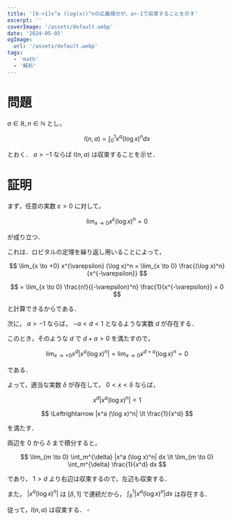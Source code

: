 ```yaml
---
title: '[0->1]x^a (log(x))^nの広義積分が，a>-1で収束することを示す'
excerpt: ''
coverImage: '/assets/default.webp'
date: '2024-05-05'
ogImage:
  url: '/assets/default.webp'
tags:
  - 'math'
  - '解析'
---
```


# 問題

$a \in \mathbb{R}, n \in \mathbb{N}$ とし，

$$
I(n, a) = \int_0^1 x^a (\log x)^n dx
$$

とおく．
$a>-1$ ならば $I(n, a)$ は収束することを示せ．

# 証明

まず，任意の実数 $\varepsilon > 0$ に対して，

$$
\lim_{x \to 0} x^{\varepsilon} (\log x)^n = 0
$$

が成り立つ．

これは．ロピタルの定理を繰り返し用いることによって，

$$
\lim_{x \to +0} x^{\varepsilon} (\log x)^n = \lim_{x \to 0} \frac{(\log x)^n}{x^{-\varepsilon}}
$$

$$
= \lim_{x \to 0} \frac{n!}{(-\varepsilon)^n} \frac{1}{x^{-\varepsilon}} = 0
$$

と計算できるからである．

次に， $a > -1$ ならば， $-a \lt d \lt 1$ となるような実数 $d$ が存在する．

このとき，そのような $d$ で $d+a > 0$ を満たすので，

$$
\lim_{x \to +0} x^d |x^a (\log x)^n| = \lim_{x \to 0} x^{d+a} (\log x)^n = 0
$$

である．

よって，適当な実数 $\delta$ が存在して， $0 \lt x \lt \delta$ ならば，

$$
x^d|x^a (\log x)^n| \lt 1
$$

$$
\Leftrightarrow |x^a (\log x)^n| \lt \frac{1}{x^d}
$$

を満たす．

両辺を $0$ から $\delta$ まで積分すると，

$$
\lim_{m \to 0} \int_m^{\delta} |x^a (\log x)^n| dx \lt \lim_{m \to 0} \int_m^{\delta} \frac{1}{x^d} dx
$$

であり， $1 > d$ より右辺は収束するので，左辺も収束する．

また， $|x^a (\log x)^n|$ は $[\delta, 1]$ で連続だから， $\int_{\delta}^1 |x^a (\log x)^n| dx$ は存在する．

従って，$I(n, a)$ は収束する． $\square$
